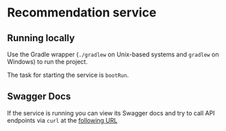# Recommendation service
## Running locally
Use the Gradle wrapper (`./gradlew` on Unix-based systems and `gradlew` on Windows) to run the project.

The task for starting the service is `bootRun`.
## Swagger Docs

If the service is running you can view its Swagger docs and try to call API endpoints via `curl` at the [following URL](http://localhost:8080/swagger-ui/)

